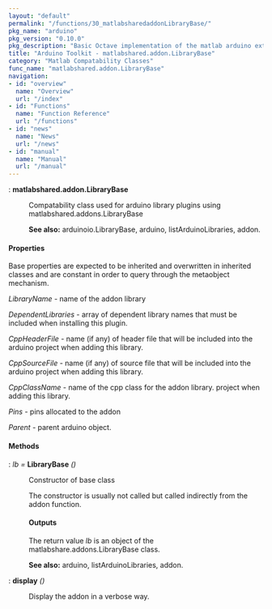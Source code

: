 ```yaml
---
layout: "default"
permalink: "/functions/30_matlabsharedaddonLibraryBase/"
pkg_name: "arduino"
pkg_version: "0.10.0"
pkg_description: "Basic Octave implementation of the matlab arduino extension,  allowing communication to a programmed arduino board to control its  hardware."
title: "Arduino Toolkit - matlabshared.addon.LibraryBase"
category: "Matlab Compatability Classes"
func_name: "matlabshared.addon.LibraryBase"
navigation:
- id: "overview"
  name: "Overview"
  url: "/index"
- id: "Functions"
  name: "Function Reference"
  url: "/functions"
- id: "news"
  name: "News"
  url: "/news"
- id: "manual"
  name: "Manual"
  url: "/manual"
---
```

<dl class="def">
<dt id="index-matlabshared_002eaddon_002eLibraryBase"><span class="category">: </span><span><em></em> <strong>matlabshared.addon.LibraryBase</strong><a href='#index-matlabshared_002eaddon_002eLibraryBase' class='copiable-anchor'></a></span></dt>
<dd><p>Compatability class used for arduino library plugins using
 matlabshared.addons.LibraryBase
</p>

<p><strong>See also:</strong> arduinoio.LibraryBase, arduino, listArduinoLibraries, addon.
 </p></dd></dl>

<span id="Properties"></span><h4 class="subheading">Properties</h4>
<p>Base properties are expected to be inherited and overwritten in 
 inherited classes and are constant in order to query through the 
 metaobject mechanism.
</p>
<p><var>LibraryName</var> - name of the addon library
</p>
<p><var>DependentLibraries</var> - array of dependent library names that
  must be included when installing this plugin.
</p>
<p><var>CppHeaderFile</var> - name (if any) of header file that will be
 included into the arduino project when adding this library.
</p>
<p><var>CppSourceFile</var> - name (if any) of source file that will be
 included into the arduino project when adding this library.
</p>
<p><var>CppClassName</var> - name of the cpp class for the addon library.
 project when adding this library.
</p>
<p><var>Pins</var> - pins allocated to the addon
</p>
<p><var>Parent</var> - parent arduino object.
</p>
<span id="Methods"></span><h4 class="subheading">Methods</h4>
<dl class="def">
<dt id="index-LibraryBase"><span class="category">: </span><span><em><var>lb</var> =</em> <strong>LibraryBase</strong> <em>()</em><a href='#index-LibraryBase' class='copiable-anchor'></a></span></dt>
<dd><p>Constructor of base class
</p>
<p>The constructor is usually not called but called indirectly
 from the addon function.
</p>
<span id="Outputs"></span><h4 class="subsubheading">Outputs</h4>
<p>The return value <var>lb</var> is an object of the
 matlabshare.addons.LibraryBase class.
</p>

<p><strong>See also:</strong> arduino, listArduinoLibraries, addon.
 </p></dd></dl>

<dl class="def">
<dt id="index-display"><span class="category">: </span><span><em></em> <strong>display</strong> <em>()</em><a href='#index-display' class='copiable-anchor'></a></span></dt>
<dd><p>Display the addon in a verbose way.
 </p></dd></dl>